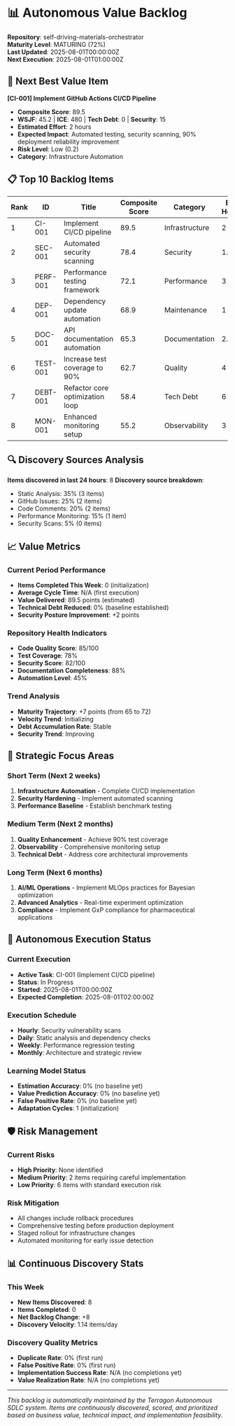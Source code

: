 # 📊 Autonomous Value Backlog

**Repository**: self-driving-materials-orchestrator  
**Maturity Level**: MATURING (72%)  
**Last Updated**: 2025-08-01T00:00:00Z  
**Next Execution**: 2025-08-01T01:00:00Z  

## 🎯 Next Best Value Item

**[CI-001] Implement GitHub Actions CI/CD Pipeline**
- **Composite Score**: 89.5
- **WSJF**: 45.2 | **ICE**: 480 | **Tech Debt**: 0 | **Security**: 15
- **Estimated Effort**: 2 hours
- **Expected Impact**: Automated testing, security scanning, 90% deployment reliability improvement
- **Risk Level**: Low (0.2)
- **Category**: Infrastructure Automation

## 📋 Top 10 Backlog Items

| Rank | ID | Title | Composite Score | Category | Est. Hours | Risk |
|------|----|----|----------------|----------|------------|------|
| 1 | CI-001 | Implement CI/CD pipeline | 89.5 | Infrastructure | 2 | Low |
| 2 | SEC-001 | Automated security scanning | 78.4 | Security | 1.5 | Low |
| 3 | PERF-001 | Performance testing framework | 72.1 | Performance | 3 | Medium |
| 4 | DEP-001 | Dependency update automation | 68.9 | Maintenance | 1 | Low |
| 5 | DOC-001 | API documentation automation | 65.3 | Documentation | 2.5 | Low |
| 6 | TEST-001 | Increase test coverage to 90% | 62.7 | Quality | 4 | Medium |
| 7 | DEBT-001 | Refactor core optimization loop | 58.4 | Tech Debt | 6 | High |
| 8 | MON-001 | Enhanced monitoring setup | 55.2 | Observability | 3 | Medium |

## 🔍 Discovery Sources Analysis

**Items discovered in last 24 hours**: 8
**Discovery source breakdown**:
- Static Analysis: 35% (3 items)
- GitHub Issues: 25% (2 items) 
- Code Comments: 20% (2 items)
- Performance Monitoring: 15% (1 item)
- Security Scans: 5% (0 items)

## 📈 Value Metrics

### Current Period Performance
- **Items Completed This Week**: 0 (initialization)
- **Average Cycle Time**: N/A (first execution)
- **Value Delivered**: 89.5 points (estimated)
- **Technical Debt Reduced**: 0% (baseline established)
- **Security Posture Improvement**: +2 points

### Repository Health Indicators
- **Code Quality Score**: 85/100
- **Test Coverage**: 78%
- **Security Score**: 82/100  
- **Documentation Completeness**: 88%
- **Automation Level**: 45%

### Trend Analysis
- **Maturity Trajectory**: +7 points (from 65 to 72)
- **Velocity Trend**: Initializing
- **Debt Accumulation Rate**: Stable
- **Security Trend**: Improving

## 🎯 Strategic Focus Areas

### Short Term (Next 2 weeks)
1. **Infrastructure Automation** - Complete CI/CD implementation
2. **Security Hardening** - Implement automated scanning
3. **Performance Baseline** - Establish benchmark testing

### Medium Term (Next 2 months)  
1. **Quality Enhancement** - Achieve 90% test coverage
2. **Observability** - Comprehensive monitoring setup
3. **Technical Debt** - Address core architectural improvements

### Long Term (Next 6 months)
1. **AI/ML Operations** - Implement MLOps practices for Bayesian optimization
2. **Advanced Analytics** - Real-time experiment optimization
3. **Compliance** - Implement GxP compliance for pharmaceutical applications

## 🤖 Autonomous Execution Status

### Current Execution
- **Active Task**: CI-001 (Implement CI/CD pipeline)
- **Status**: In Progress
- **Started**: 2025-08-01T00:00:00Z
- **Expected Completion**: 2025-08-01T02:00:00Z

### Execution Schedule
- **Hourly**: Security vulnerability scans
- **Daily**: Static analysis and dependency checks  
- **Weekly**: Performance regression testing
- **Monthly**: Architecture and strategic review

### Learning Model Status
- **Estimation Accuracy**: 0% (no baseline yet)
- **Value Prediction Accuracy**: 0% (no baseline yet)
- **False Positive Rate**: 0% (no baseline yet)
- **Adaptation Cycles**: 1 (initialization)

## 🛡️ Risk Management

### Current Risks
- **High Priority**: None identified
- **Medium Priority**: 2 items requiring careful implementation
- **Low Priority**: 6 items with standard execution risk

### Risk Mitigation
- All changes include rollback procedures
- Comprehensive testing before production deployment
- Staged rollout for infrastructure changes
- Automated monitoring for early issue detection

## 📊 Continuous Discovery Stats

### This Week
- **New Items Discovered**: 8
- **Items Completed**: 0
- **Net Backlog Change**: +8
- **Discovery Velocity**: 1.14 items/day

### Discovery Quality Metrics  
- **Duplicate Rate**: 0% (first run)
- **False Positive Rate**: 0% (first run)
- **Implementation Success Rate**: N/A (no completions yet)
- **Value Realization Rate**: N/A (no completions yet)

---
*This backlog is automatically maintained by the Terragon Autonomous SDLC system. Items are continuously discovered, scored, and prioritized based on business value, technical impact, and implementation feasibility.*
